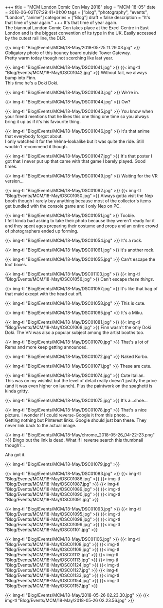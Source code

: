 +++
title = "MCM London Comic Con May 2018"
slug = "MCM-18-05"
date = 2018-06-02T07:29:41+01:00
tags = ["blog", "photography", "events", "London", "anime"]
categories = ["Blog"]
draft = false
description = "It's that time of year again."
+++
It's that time of year again.  
The biannual London Comic Con takes place at the Excel Centre in East London and is the biggest convention of its type in the UK. Easily accessed by the cutest rail line, the DLR.  
<!--more-->
{{< img-tl "Blog/Events/MCM/18-May/2018-05-25 11.29.03.jpg" >}}
Obligatory photo of this bouncy board outside Tower Gateway.  
Pretty warm today though not scorching like last year.

{{< img-tl "Blog/Events/MCM/18-May/DSC01041.jpg" >}}
{{< img-tl "Blog/Events/MCM/18-May/DSC01042.jpg" >}}
Without fail, we always bump into Finn.  
This time he's a Doki Doki.

{{< img-tl "Blog/Events/MCM/18-May/DSC01043.jpg" >}}
We're in.

{{< img-tl "Blog/Events/MCM/18-May/DSC01044.jpg" >}}
Ow?

{{< img-tl "Blog/Events/MCM/18-May/DSC01045.jpg" >}}
You know when your friend mentions that he likes this one thing one time so you always bring it up as if it's his favourite thing.

{{< img-tl "Blog/Events/MCM/18-May/DSC01046.jpg" >}}
It's that anime that everybody forgot about.  
I only watched it for the Velma-lookalike but it was quite the ride. Still wouldn't recommend it though.

{{< img-tl "Blog/Events/MCM/18-May/DSC01047.jpg" >}}
It's that poster I got that I never put up that came with that game I barely played. Good times.

{{< img-tl "Blog/Events/MCM/18-May/DSC01049.jpg" >}}
Waiting for the VR version...

{{< img-tl "Blog/Events/MCM/18-May/DSC01092.jpg" >}}
{{< img-tl "Blog/Events/MCM/18-May/DSC01050.jpg" >}}
Always gotta visit the Nep booth though I rarely buy anything because most of the collector's items get bundled with the console game and I only Nep on PC.

{{< img-tl "Blog/Events/MCM/18-May/DSC01051.jpg" >}}
Toobie.  
I felt kinda bad asking to take their photo because they weren't ready for it and they spent ages preparing their costume and props and an entire crowd of photographers ended up forming.

{{< img-tl "Blog/Events/MCM/18-May/DSC01054.jpg" >}}
It's a rock.

{{< img-tl "Blog/Events/MCM/18-May/DSC01061.jpg" >}}
It's another rock.

{{< img-tl "Blog/Events/MCM/18-May/DSC01055.jpg" >}}
Can't escape the loot boxes.

{{< img-tl "Blog/Events/MCM/18-May/DSC01103.jpg" >}}
{{< img-tl "Blog/Events/MCM/18-May/DSC01056.jpg" >}}
Can't escape _these things_.

{{< img-tl "Blog/Events/MCM/18-May/DSC01057.jpg" >}}
It's like that bag of that maid except with the head cut off.

{{< img-tl "Blog/Events/MCM/18-May/DSC01058.jpg" >}}
This is cute.

{{< img-tl "Blog/Events/MCM/18-May/DSC01065.jpg" >}}
It's a Miku.

{{< img-tl "Blog/Events/MCM/18-May/DSC01081.jpg" >}}
{{< img-tl "Blog/Events/MCM/18-May/DSC01068.jpg" >}}
Finn wasn't the only Doki Doki. The VN was also a popular subject among the artist booths too.

{{< img-tl "Blog/Events/MCM/18-May/DSC01070.jpg" >}}
That's a lot of Rems and more keep getting announced.

{{< img-tl "Blog/Events/MCM/18-May/DSC01072.jpg" >}}
Naked Korbo.

{{< img-tl "Blog/Events/MCM/18-May/DSC01071.jpg" >}}
These are cute.

{{< img-tl "Blog/Events/MCM/18-May/DSC01074.jpg" >}}
Cute Italian.  
This was on my wishlist but the level of detail really doesn't justify the price (and it was even higher on launch). Plus the paintwork on the spaghetti is kinda gritty.

{{< img-tl "Blog/Events/MCM/18-May/DSC01075.jpg" >}}
It's a...shoe...

{{< img-tl "Blog/Events/MCM/18-May/DSC01078.jpg" >}}
That's a nice picture. I wonder if I could reverse-Google it from this photo...  
Getting nothing but Pinterest links. Google should just ban these. They never link back to the actual image.  

{{< img-tl "Blog/Events/MCM/18-May/chrome_2018-05-26_04-22-23.png" >}}
Bingo but the link is dead. What if I reverse search this thumbnail though?...

Aha got it.

{{< img-tl "Blog/Events/MCM/18-May/DSC01079.jpg" >}}

{{< img-tl "Blog/Events/MCM/18-May/DSC01083.jpg" >}}
{{< img-tl "Blog/Events/MCM/18-May/DSC01086.jpg" >}}
{{< img-tl "Blog/Events/MCM/18-May/DSC01087.jpg" >}}
{{< img-tl "Blog/Events/MCM/18-May/DSC01089.jpg" >}}
{{< img-tl "Blog/Events/MCM/18-May/DSC01090.jpg" >}}
{{< img-tl "Blog/Events/MCM/18-May/DSC01091.jpg" >}}

{{< img-tl "Blog/Events/MCM/18-May/DSC01093.jpg" >}}
{{< img-tl "Blog/Events/MCM/18-May/DSC01095.jpg" >}}
{{< img-tl "Blog/Events/MCM/18-May/DSC01098.jpg" >}}
{{< img-tl "Blog/Events/MCM/18-May/DSC01099.jpg" >}}
{{< img-tl "Blog/Events/MCM/18-May/DSC01101.jpg" >}}

{{< img-tl "Blog/Events/MCM/18-May/DSC01106.jpg" >}}
{{< img-tl "Blog/Events/MCM/18-May/DSC01108.jpg" >}}
{{< img-tl "Blog/Events/MCM/18-May/DSC01109.jpg" >}}
{{< img-tl "Blog/Events/MCM/18-May/DSC01112.jpg" >}}
{{< img-tl "Blog/Events/MCM/18-May/DSC01113.jpg" >}}
{{< img-tl "Blog/Events/MCM/18-May/DSC01124.jpg" >}}
{{< img-tl "Blog/Events/MCM/18-May/DSC01127.jpg" >}}
{{< img-tl "Blog/Events/MCM/18-May/DSC01133.jpg" >}}
{{< img-tl "Blog/Events/MCM/18-May/DSC01154.jpg" >}}
{{< img-tl "Blog/Events/MCM/18-May/DSC01157.jpg" >}}

{{< img-tl "Blog/Events/MCM/18-May/2018-05-26 02.23.30.jpg" >}}
{{< img-tl "Blog/Events/MCM/18-May/2018-05-26 02.23.56.jpg" >}}
